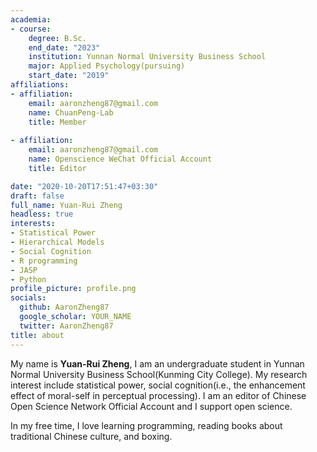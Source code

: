 ```yaml
---
academia:
- course:
    degree: B.Sc.
    end_date: "2023"
    institution: Yunnan Normal University Business School
    major: Applied Psychology(pursuing)
    start_date: "2019"
affiliations:
- affiliation:
    email: aaronzheng87@gmail.com
    name: ChuanPeng-Lab
    title: Member
    
- affiliation:
    email: aaronzheng87@gmail.com
    name: Openscience WeChat Official Account
    title: Editor

date: "2020-10-20T17:51:47+03:30"
draft: false
full_name: Yuan-Rui Zheng
headless: true
interests:
- Statistical Power
- Hierarchical Models
- Social Cognition
- R programming
- JASP
- Python
profile_picture: profile.png
socials:
  github: AaronZheng87
  google_scholar: YOUR_NAME
  twitter: AaronZheng87
title: about
---
```


My name is **Yuan-Rui Zheng**, I am an undergraduate student in Yunnan Normal University Business School(Kunming City College). My research interest include statistical power, social cognition(i.e., the enhancement effect of moral-self in perceptual processing). I am an editor of Chinese Open Science Network Official Account and I support open science.

In my free time, I love learning programming, reading books about traditional Chinese culture, and boxing.

